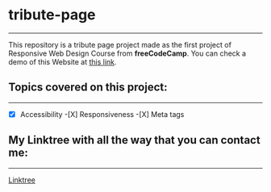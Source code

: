 # tribute-page

---

This repository is a tribute page project made as the first project of Responsive Web Design Course from **freeCodeCamp**.
You can check a demo of this Website at [this link](https://fjrm-tribute-page.netlify.app).

## Topics covered on this project:

---

-[X] Accessibility -[X] Responsiveness -[X] Meta tags

## My Linktree with all the way that you can contact me:

---

[Linktree](https://linktr.ee/ffjrm)
